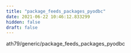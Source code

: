 ```yaml
---
title: "package_feeds_packages_pyodbc"
date: 2021-06-22 10:46:12.833299
hidden: false
draft: false
---
```


ath79/generic/package_feeds_packages_pyodbc

